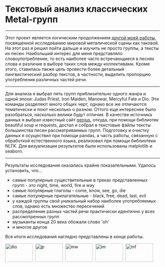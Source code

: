 # Текстовый анализ классических Metal-групп

---

Этот проект является логическим продолжением <a href="https://github.com/Wishmas/Timofey_Vorovatov/tree/main/Исследование%20Heavy%20Metal%20групп">другой моей работы</a>, посвященной исследованию мировой металической сцены как таковой. На этот раз я решил пойти дальше и изучить не просто группы, а тексты их песен. Наибольший интерес для меня представляло словоупотребление, то есть наиболее часто встречающиеся в песнях слова и различие в выборе таких слов между коллективами. Кроме этого, ставилась также цель провести более детальный лингвистический разбор текстов, в частности, выделить пропорцию употребления различных частей речи.

---

Для анализа я выбрал пять групп приблизительно одного жанра и одной эпохи: Judas Priest, Iron Maiden, Manowar, Mercyful Fate и Dio. Эти команды разделяют много общих черт, однако все же отличаются тематически и поют несколько о разном. Оттого еще интереснее было разобраться, насколько велики будут отличия. В качестве источника данных я выбрал известный сайт <a href="https://genius.com/">genius</a>, откуда, при помощи библиотек beautiful soup и requests, достал и собрал в текстовые файлы тексты большинства песен рассматриваемых групп. Подготовку и очистку данных я осуществил при помощи pandas, а часть работы, связанную с обработкой естественного языка, реализовал при помощи библиотеки NLTK. Для визуализации результатов были использованы matplotlib и seaborn. 

--- 

Результаты исследования оказались крайне показательными. Удалось установить, что...
- самые популярные существительные в треках представленных групп - это night, time, world, fire и way
- самые популярные глаголы - come, know, see, go, die
- самые популярные прилагательные - black, free, dead, last, evil
- у каждой группы свой уникальный набор наиболее употребляемых слов, однако есть множество пересечений
- распределение разных частей речи практически идентично у всех рассмотренных групп
- музыканты конца 20 века обожали слово 'oh'
- и многое другое

Все итоги исследования наглядно представлены в конце работы.

<div>
<img src="https://upload.wikimedia.org/wikipedia/commons/a/a4/DIO_%28band%29_logo.svg" title="dio" alt="dio" width="90" height="60"/>&nbsp;
    <img src="https://upload.wikimedia.org/wikipedia/commons/6/60/Judas_priest_logo.png" title="jp" alt="jp" width="90" height="60"/>&nbsp;
    <img src="https://upload.wikimedia.org/wikipedia/commons/thumb/e/ea/ManowarLogo.svg/2560px-ManowarLogo.svg.png" title="mw" alt="mw" width="90" height="60"/>&nbsp;
    <img src="https://1000logos.net/wp-content/uploads/2017/02/logo-iron-maiden.png" title="im" alt="im" width="90" height="60"/>&nbsp;
    <img src="https://static.spacecrafted.com/ff1f5d4331b44f98b9df1c6548941a7b/i/ea6d69779dff4e74972467bea7883ef8/1/5feFb8zhrk/mercy-logo.png" title="mf" alt="mf" width="90" height="60"/>&nbsp;
</div>



